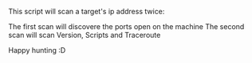 This script will scan a target's ip address twice:

The first scan will discovere the ports open on the machine
The second scan will scan Version, Scripts and Traceroute

Happy hunting :D
